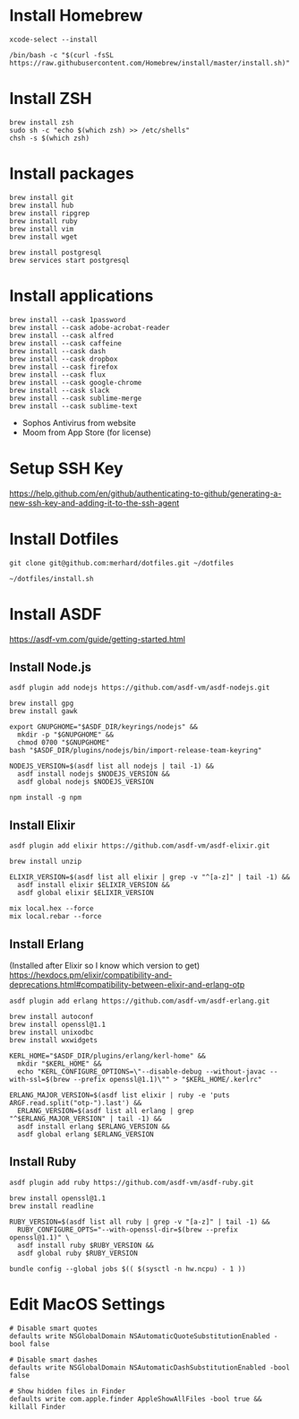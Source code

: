 # Install Homebrew

```shell
xcode-select --install

/bin/bash -c "$(curl -fsSL https://raw.githubusercontent.com/Homebrew/install/master/install.sh)"
```

# Install ZSH

```shell
brew install zsh
sudo sh -c "echo $(which zsh) >> /etc/shells"
chsh -s $(which zsh)
```

# Install packages

```shell
brew install git
brew install hub
brew install ripgrep
brew install ruby
brew install vim
brew install wget

brew install postgresql
brew services start postgresql
```

# Install applications

```shell
brew install --cask 1password
brew install --cask adobe-acrobat-reader
brew install --cask alfred
brew install --cask caffeine
brew install --cask dash
brew install --cask dropbox
brew install --cask firefox
brew install --cask flux
brew install --cask google-chrome
brew install --cask slack
brew install --cask sublime-merge
brew install --cask sublime-text
```
- Sophos Antivirus from website
- Moom from App Store (for license)

# Setup SSH Key

https://help.github.com/en/github/authenticating-to-github/generating-a-new-ssh-key-and-adding-it-to-the-ssh-agent

# Install Dotfiles

```shell
git clone git@github.com:merhard/dotfiles.git ~/dotfiles

~/dotfiles/install.sh
```

# Install ASDF

https://asdf-vm.com/guide/getting-started.html

## Install Node.js

```shell
asdf plugin add nodejs https://github.com/asdf-vm/asdf-nodejs.git

brew install gpg
brew install gawk

export GNUPGHOME="$ASDF_DIR/keyrings/nodejs" &&
  mkdir -p "$GNUPGHOME" &&
  chmod 0700 "$GNUPGHOME"
bash "$ASDF_DIR/plugins/nodejs/bin/import-release-team-keyring"

NODEJS_VERSION=$(asdf list all nodejs | tail -1) &&
  asdf install nodejs $NODEJS_VERSION &&
  asdf global nodejs $NODEJS_VERSION

npm install -g npm
```

## Install Elixir

```shell
asdf plugin add elixir https://github.com/asdf-vm/asdf-elixir.git

brew install unzip

ELIXIR_VERSION=$(asdf list all elixir | grep -v "^[a-z]" | tail -1) &&
  asdf install elixir $ELIXIR_VERSION &&
  asdf global elixir $ELIXIR_VERSION

mix local.hex --force
mix local.rebar --force
```

## Install Erlang

(Installed after Elixir so I know which version to get)
https://hexdocs.pm/elixir/compatibility-and-deprecations.html#compatibility-between-elixir-and-erlang-otp

```shell
asdf plugin add erlang https://github.com/asdf-vm/asdf-erlang.git

brew install autoconf
brew install openssl@1.1
brew install unixodbc
brew install wxwidgets

KERL_HOME="$ASDF_DIR/plugins/erlang/kerl-home" &&
  mkdir "$KERL_HOME" &&
  echo "KERL_CONFIGURE_OPTIONS=\"--disable-debug --without-javac --with-ssl=$(brew --prefix openssl@1.1)\"" > "$KERL_HOME/.kerlrc"

ERLANG_MAJOR_VERSION=$(asdf list elixir | ruby -e 'puts ARGF.read.split("otp-").last') &&
  ERLANG_VERSION=$(asdf list all erlang | grep "^$ERLANG_MAJOR_VERSION" | tail -1) &&
  asdf install erlang $ERLANG_VERSION &&
  asdf global erlang $ERLANG_VERSION
```

## Install Ruby

```shell
asdf plugin add ruby https://github.com/asdf-vm/asdf-ruby.git

brew install openssl@1.1
brew install readline

RUBY_VERSION=$(asdf list all ruby | grep -v "[a-z]" | tail -1) &&
  RUBY_CONFIGURE_OPTS="--with-openssl-dir=$(brew --prefix openssl@1.1)" \
  asdf install ruby $RUBY_VERSION &&
  asdf global ruby $RUBY_VERSION

bundle config --global jobs $(( $(sysctl -n hw.ncpu) - 1 ))
```

# Edit MacOS Settings

```shell
# Disable smart quotes
defaults write NSGlobalDomain NSAutomaticQuoteSubstitutionEnabled -bool false

# Disable smart dashes
defaults write NSGlobalDomain NSAutomaticDashSubstitutionEnabled -bool false

# Show hidden files in Finder
defaults write com.apple.finder AppleShowAllFiles -bool true && killall Finder
```

